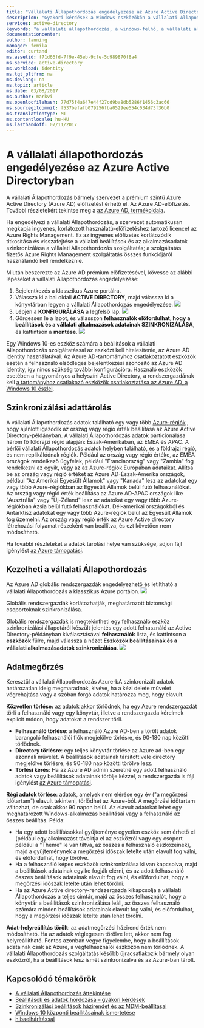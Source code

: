 ```yaml
---
title: "Vállalati Állapothordozás engedélyezése az Azure Active Directoryban |} Microsoft Docs"
description: "Gyakori kérdések a Windows-eszközökön a vállalati Állapothordozás beállításait. A vállalati Állapothordozás nyújt a felhasználók számára egy egységes élmény a Windows-eszközön, és csökkenti az új eszköz konfigurálásához szükséges időt."
services: active-directory
keywords: "a vállalati állapothordozás, a windows-felhő, a vállalati állapothordozás engedélyezése"
documentationcenter: 
author: tanning
manager: femila
editor: curtand
ms.assetid: f71d66fd-7f9e-45eb-9cfe-5d989870f8a4
ms.service: active-directory
ms.workload: identity
ms.tgt_pltfrm: na
ms.devlang: na
ms.topic: article
ms.date: 03/08/2017
ms.author: markvi
ms.openlocfilehash: 77d75f4a647e44f27cd9ba8db5286f1456c3ac66
ms.sourcegitcommit: f537befafb079256fba0529ee554c034d73f36b0
ms.translationtype: MT
ms.contentlocale: hu-HU
ms.lasthandoff: 07/11/2017
---
```

# <a name="enable-enterprise-state-roaming-in-azure-active-directory"></a>A vállalati állapothordozás engedélyezése az Azure Active Directoryban
A vállalati Állapothordozás bármely szervezet a prémium szintű Azure Active Directory (Azure AD) előfizetést érhető el. Az Azure AD-előfizetés. További részletekért tekintse meg a [az Azure AD, termékoldala](https://azure.microsoft.com/services/active-directory).

Ha engedélyezi a vállalati Állapothordozás, a szervezet automatikusan megkapja ingyenes, korlátozott használatú-előfizetéshez tartozó licencet az Azure Rights Management. Ez az ingyenes előfizetés korlátozódik titkosítása és visszafejtése a vállalati beállítások és az alkalmazásadatok szinkronizálása a vállalati Állapothordozás szolgáltatás; a szolgáltatás fizetős Azure Rights Management szolgáltatás összes funkciójáról használandó kell rendelkeznie.

Miután beszerezte az Azure AD prémium előfizetésével, kövesse az alábbi lépéseket a vállalati Állapothordozás engedélyezése:

1. Bejelentkezés a klasszikus Azure portálra.
2. Válassza ki a bal oldali **ACTIVE DIRECTORY**, majd válassza ki a könyvtárban legyen a vállalati Állapothordozás engedélyezése.
   ![](./media/active-directory-enterprise-state-roaming/active-directory-enterprise-state-roaming.png)
3. Lépjen a **KONFIGURÁLÁSA** a legfelső lap.
   ![](./media/active-directory-enterprise-state-roaming/active-directory-enterprise-state-roaming-configure.png)
4. Görgessen le a lapot, és válasszon **felhasználók előfordulhat, hogy a beállítások és a vállalati alkalmazások adatainak SZINKRONIZÁLÁSA**, és kattintson a **mentése**.
   ![](./media/active-directory-enterprise-state-roaming/active-directory-enterprise-state-roaming-select-all-sync-settings.png)

Egy Windows 10-es eszköz számára a beállítások a vállalati Állapothordozás szolgáltatással az eszközt kell hitelesítenie, az Azure AD identity használatával. Az Azure AD-tartományhoz csatlakoztatott eszközök esetén a felhasználó elsődleges bejelentkezési azonosító az Azure AD identity, így nincs szükség további konfigurációra. Használó eszközök esetében a hagyományos a helyszíni Active Directory, a rendszergazdának kell [a tartományhoz csatlakozó eszközök csatlakoztatása az Azure AD, a Windows 10 észlel](active-directory-azureadjoin-devices-group-policy.md).

## <a name="sync-data-storage"></a>Szinkronizálási adattárolás
A vállalati Állapothordozás adatok található egy vagy több [Azure-régiók](https://azure.microsoft.com/regions/) , hogy ajánlott igazodik az ország vagy régió érték beállítása az Azure Active Directory-példányban. A vállalati Állapothordozás adatok particionálása három fő földrajzi régió alapján: Észak-Amerikában, az EMEA és APAC. A bérlői vállalati Állapothordozás adatok helyben található, és a földrajzi régió, és nem replikálódnak régiók.  Például az ország vagy régió értéke, az EMEA országok rendelkező ügyfelek, például "Franciaország" vagy "Zambia" fog rendelkezni az egyik, vagy az az Azure-régiók Európában adataikat.  Állítsa be az ország vagy régió értéket az Azure AD-Észak-Amerika országok, például "Az Amerikai Egyesült Államok" vagy "Kanada" lesz az adatokat egy vagy több Azure-régiókban az Egyesült Államok belül futó felhasználókat.  Az ország vagy régió érték beállítása az Azure AD-APAC országok like "Ausztrália" vagy "Új-Zéland" lesz az adatokat egy vagy több Azure-régiókban Ázsia belül futó felhasználókat.  Dél-amerikai országokból és Antarktisz adatokat egy vagy több Azure-régiók belül az Egyesült Államok fog üzemelni.  Az ország vagy régió érték az Azure Active directory létrehozási folyamat részeként van beállítva, és ezt követően nem módosítható. 

Ha további részleteket a adatok tárolási helye van szüksége, adjon fájl igénylést [az Azure támogatási](https://azure.microsoft.com/support/options/).

## <a name="manage-enterprise-state-roaming"></a>Kezelheti a vállalati Állapothordozás
Az Azure AD globális rendszergazdák engedélyezhető és letiltható a vállalati Állapothordozás a klasszikus Azure portálon.
![](./media/active-directory-enterprise-state-roaming/active-directory-enterprise-state-roaming-manage.png)

Globális rendszergazdák korlátozhatják, meghatározott biztonsági csoportoknak szinkronizálása.

Globális rendszergazdák is megtekintheti egy felhasználó eszköz szinkronizálási állapotáról készült jelentés egy adott felhasználó az Active Directory-példányban kiválasztásával **felhasználók** lista, és kattintson a **eszközök** fülre, majd válassza a nézet **Eszközök beállításainak és a vállalati alkalmazásadatok szinkronizálása**.
![](./media/active-directory-enterprise-state-roaming/active-directory-enterprise-state-roaming-device-sync-settings.png)

## <a name="data-retention"></a>Adatmegőrzés
Keresztül a vállalati Állapothordozás Azure-bA szinkronizált adatok határozatlan ideig megmaradnak, kivéve, ha a kézi delete művelet végrehajtása vagy a szóban forgó adatok határozza meg, hogy elavult. 

**Közvetlen törlése:** az adatok akkor törlődnek, ha egy Azure rendszergazdát törli a felhasználó vagy egy könyvtár, illetve a rendszergazda kérelmek explicit módon, hogy adatokat a rendszer törli.

* **Felhasználó törlése**: a felhasználó Azure AD-ben a törölt adatok barangoló felhasználói fiók megjelölve törlésre, és 90-180 nap közötti törlődnek. 
* **Directory törlésre**: egy teljes könyvtár törlése az Azure ad-ben egy azonnali művelet. A beállítások adatainak társított vele directory megjelölve törlésre, és 90-180 nap közötti törölve lesz. 
* **Törlési kérés**: Ha az Azure AD admin szeretné egy adott felhasználó adatok vagy beállítások adatainak törölje kézzel, a rendszergazda is fájl igénylést [az Azure támogatási](https://azure.microsoft.com/support/). 

**Régi adatok törlése**: adatok, amelyek nem elérése egy év ("a megőrzési időtartam") elavult tekinteni, törlődhet az Azure-ból. A megőrzési időtartam változhat, de csak akkor 90 napon belül. Az elavult adatokat lehet egy meghatározott Windows-alkalmazás beállításai vagy a felhasználó az összes beállítás. Példa:

* Ha egy adott beállításokkal gyűjteménye egyetlen eszköz sem érhető el (például egy alkalmazást távolítja el az eszközről vagy egy csoport például a "Theme" le van tiltva, az összes a felhasználó eszközeinek), majd a gyűjteménynek a megőrzési időszak letelte után elavult fog válni, és előfordulhat, hogy törölve. 
* Ha a felhasználó képes eszközök szinkronizálása ki van kapcsolva, majd a beállítások adatainak egyike fogják elérni, és az adott felhasználó összes beállítások adatainak elavult fog válni, és előfordulhat, hogy a megőrzési időszak letelte után lehet törölni. 
* Ha az Azure Active directory-rendszergazda kikapcsolja a vállalati Állapothordozás a teljes címtár, majd az összes felhasználót, hogy a könyvtár a beállítások szinkronizálása leáll, az összes felhasználó számára minden beállítások adatainak elavult fog válni, és előfordulhat, hogy a megőrzési időszak letelte után lehet törölni. 

**Adat-helyreállítás törölt**: az adatmegőrzési házirend érték nem módosítható. Ha az adatok véglegesen törölve lett, akkor nem fog helyreállítható. Fontos azonban vegye figyelembe, hogy a beállítások adatainak csak az Azure, a végfelhasználói eszközön nem törlődnek. A vállalati Állapothordozás szolgáltatás később újracsatlakozik bármely olyan eszközről, ha a beállítások lesz ismét szinkronizálva és az Azure-ban tárolt.

## <a name="related-topics"></a>Kapcsolódó témakörök
* [A vállalati Állapothordozás áttekintése](active-directory-windows-enterprise-state-roaming-overview.md)
* [Beállítások és adatok hordozása – gyakori kérdések](active-directory-windows-enterprise-state-roaming-faqs.md)
* [Szinkronizálási beállítások házirendet és az MDM-beállításai](active-directory-windows-enterprise-state-roaming-group-policy-settings.md)
* [Windows 10 központi beállításainak ismertetése](active-directory-windows-enterprise-state-roaming-windows-settings-reference.md)
* [hibaelhárítással](active-directory-windows-enterprise-state-roaming-troubleshooting.md)
